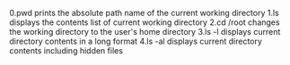 0.pwd prints the absolute path name of the current working directory
1.ls displays the contents list of current working directory
2.cd /root changes the working directory to the user's home directory
3.ls -l displays current directory contents in a long format
4.ls -al displays current directory contents including hidden files
